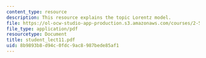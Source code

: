 ```yaml
---
content_type: resource
description: This resource explains the topic Lorentz model.
file: https://ol-ocw-studio-app-production.s3.amazonaws.com/courses/2-58j-radiative-transfer-spring-2006/8b9893b8d94c0fdc9ac8987bede85af1_student_lect11.pdf
file_type: application/pdf
resourcetype: Document
title: student_lect11.pdf
uid: 8b9893b8-d94c-0fdc-9ac8-987bede85af1
---
```

